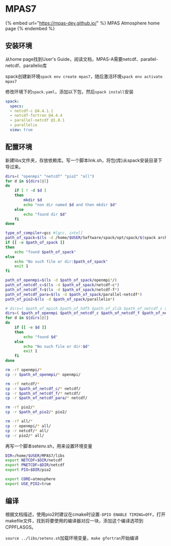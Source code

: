 # MPAS7

{% embed url="https://mpas-dev.github.io/" %}
MPAS Atmosphere home page
{% endembed %}

## 安装环境

从home page找到User's Guide，阅读文档，MPAS-A需要netcdf、parallel-netcdf、parallelio库

spack创建新环境`spack env create mpas7`，随后激活环境`spack env activate mpas7`

修改环境下的`spack.yaml`，添加以下包，然后`spack install`安装

```yaml
spack:
  specs:
  - netcdf-c @4.4.1.1
  - netcdf-fortran @4.4.4
  - parallel-netcdf @1.8.1
  - parallelio
  view: true
```

## 配置环境

新建libs文件夹，存放依赖库。写一个脚本link.sh，将包(库)从spack安装目录下导过来。

```sh
dirs=( "openmpi" "netcdf" "pio2" "all")
for d in ${dirs[@]}
do
    if [ ! -d $d ]
    then
        mkdir $d
        echo "non dir named $d and then mkdir $d"
    else
        echo "found dir $d"
    fi
done

type_of_compiler=gcc #[gcc, intel]
path_of_spack=$(ls -d /home/$USER/Software/spack/opt/spack/$(spack arch)/$type_of_compiler*)
if [[ -e $path_of_spack ]]
then
    echo "found $path_of_spack"
else
    echo "No such file or dir:$path_of_spack"
    exit 1
fi

path_of_openmpi=$(ls -d $path_of_spack/openmpi*/)
path_of_netcdf_c=$(ls -d $path_of_spack/netcdf-c*)
path_of_netcdf_f=$(ls -d $path_of_spack/netcdf-f*)
path_of_netcdf_para=$(ls -d $path_of_spack/parallel-netcdf*)
path_of_pio2=$(ls -d $path_of_spack/parallelio*)

# dirs=( $path_of_mpich $path_of_hdf5 $path_of_zlib $path_of_netcdf_c $path_of_netcdf_f )
dirs=( $path_of_openmpi $path_of_netcdf_c $path_of_netcdf_f $path_of_netcdf_para $path_of_pio2 )
for d in ${dirs[@]}
do
    if [[ -e $d ]]
    then
        echo "found $d"
    else
        echo "No such file or dir:$d"
        exit 1
    fi
done

rm -rf openmpi/*
cp -r $path_of_openmpi/* openmpi/

rm -rf netcdf/*
cp -r $path_of_netcdf_c/* netcdf/
cp -r $path_of_netcdf_f/* netcdf/
cp -r $path_of_netcdf_para/* netcdf/

rm -rf pio2/*
cp -r $path_of_pio2/* pio2/

rm -rf all/*
cp -r openmpi/* all/
cp -r netcdf/* all/
cp -r pio2/* all/
```

再写一个脚本setenv.sh，用来设置环境变量

```sh
DIR=/home/$USER/MPAS7/libs
export NETCDF=$DIR/netcdf
export PNETCDF=$DIR/netcdf
export PIO=$DIR/pio2

export CORE=atmosphere
export USE_PIO2=true
```

## 编译

根据文档描述，使用pio2时建议在cmake时设置`-DPIO ENABLE TIMING=OFF`，打开makefile文件，找到将要使用的编译器对应一块，添加这个编译选项到CPPFLASGS。

`source ../libs/setenv.sh`加载环境变量，`make gfortran`开始编译

